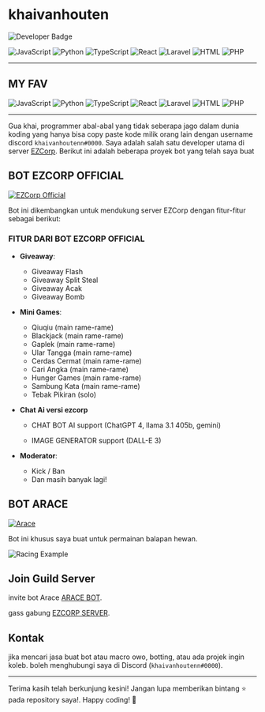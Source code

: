 # khaivanhouten

![Developer Badge](https://img.shields.io/badge/developer-discord-green)

![JavaScript](https://img.shields.io/badge/Code-JavaScript-blue)
![Python](https://img.shields.io/badge/Code-Python-blue)
![TypeScript](https://img.shields.io/badge/Code-TypeScript-blue)
![React](https://img.shields.io/badge/Code-React-blue)
![Laravel](https://img.shields.io/badge/Code-Laravel-blue)
![HTML](https://img.shields.io/badge/Code-HTML-blue)
![PHP](https://img.shields.io/badge/Code-PHP-blue)

---

## MY FAV

![JavaScript](https://img.shields.io/badge/JavaScript-F7DF1E?style=for-the-badge&logo=javascript&logoColor=black)
![Python](https://img.shields.io/badge/Python-3776AB?style=for-the-badge&logo=python&logoColor=white)
![TypeScript](https://img.shields.io/badge/TypeScript-007ACC?style=for-the-badge&logo=typescript&logoColor=white)
![React](https://img.shields.io/badge/React-61DAFB?style=for-the-badge&logo=react&logoColor=black)
![Laravel](https://img.shields.io/badge/Laravel-FF2D20?style=for-the-badge&logo=laravel&logoColor=white)
![HTML](https://img.shields.io/badge/HTML-E34F26?style=for-the-badge&logo=html5&logoColor=white)
![PHP](https://img.shields.io/badge/PHP-777BB4?style=for-the-badge&logo=php&logoColor=white)

---

Gua khai, programmer abal-abal yang tidak seberapa jago dalam dunia koding yang hanya bisa copy paste kode milik orang lain dengan username discord `khaivanhoutenn#0000`. Saya adalah salah satu developer utama di server [EZCorp](https://discord.gg/ezcorp). Berikut ini adalah beberapa proyek bot yang telah saya buat

## BOT EZCORP OFFICIAL

[![EZCorp Official](https://cdn.discordapp.com/attachments/1237248140126457977/1268780535644164227/Screenshot_20240802-110044.jpg?ex=66adab74&is=66ac59f4&hm=e82c86ce2b4667ea788252c731c9c5f18250ccd200aa99eb8c84f1f885408b0b&)](https://discord.gg/ezcorp)

Bot ini dikembangkan untuk mendukung server EZCorp dengan fitur-fitur sebagai berikut:

### FITUR DARI BOT EZCORP OFFICIAL

- **Giveaway**:
  - Giveaway Flash
  - Giveaway Split Steal
  - Giveaway Acak
  - Giveaway Bomb

- **Mini Games**:
  - Qiuqiu (main rame-rame)
  - Blackjack (main rame-rame)
  - Gaplek (main rame-rame)
  - Ular Tangga (main rame-rame)
  - Cerdas Cermat (main rame-rame)
  - Cari Angka (main rame-rame)
  - Hunger Games (main rame-rame)
  - Sambung Kata (main rame-rame)
  - Tebak Pikiran (solo)
 
- **Chat Ai versi ezcorp**
  - CHAT BOT AI support (ChatGPT 4, llama 3.1 405b, gemini)
  
  -  IMAGE GENERATOR support (DALL-E 3)

- **Moderator**:
  - Kick / Ban
  - Dan masih banyak lagi!

## BOT ARACE

[![Arace](https://cdn.discordapp.com/attachments/1237248140126457977/1268783460189737063/Screenshot_20240802-111104.jpg?ex=66adae2d&is=66ac5cad&hm=d5fbf8793245d719b5c6a232dd69e19b9acb8b0ae669b62cc29aa483c8eeb356&)](https://discord.gg/ezcorp)

Bot ini khusus saya buat untuk permainan balapan hewan.

![Racing Example](https://cdn.discordapp.com/attachments/1218586957425410112/1268783868614414397/Screenshot_20240802-111357.jpg?ex=66adae8f&is=66ac5d0f&hm=e855c6906d67b29855876f1ab9dc82de8db94884553f8c7a1f8a7e676294fb20&)

## Join Guild Server
invite bot Arace [ARACE BOT](https://discord.com/oauth2/authorize?client_id=884708266398068736).

gass gabung [EZCORP SERVER](https://discord.gg/ezcorp).

## Kontak

jika mencari jasa buat bot atau macro owo, botting, atau ada projek ingin koleb. boleh menghubungi saya di Discord (`khaivanhoutenn#0000`).

---

Terima kasih telah berkunjung kesini! Jangan lupa memberikan bintang ⭐ pada repository saya!. Happy coding! 🚀
